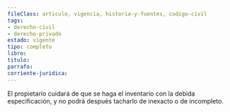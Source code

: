 ```yaml
---
fileClass: articulo, vigencia, historia-y-fuentes, codigo-civil
tags:
- derecho-civil
- derecho-privado
estado: vigente
tipo: completo
libro:
titulo:
parrafo:
corriente-juridica:
---
```

El propietario cuidará de que se haga el inventario con la debida especificación, y no podrá después tacharlo de inexacto o de incompleto.